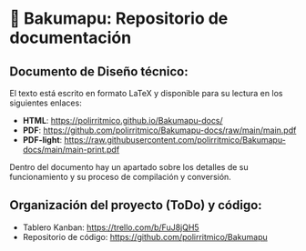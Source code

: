 # :book: Bakumapu: Repositorio de documentación

## Documento de Diseño técnico:

El texto está escrito en formato LaTeX y disponible para su lectura en los
siguientes enlaces:
- **HTML**: https://polirritmico.github.io/Bakumapu-docs/
- **PDF**: https://github.com/polirritmico/Bakumapu-docs/raw/main/main.pdf
- **PDF-light**: https://raw.githubusercontent.com/polirritmico/Bakumapu-docs/main/main-print.pdf

Dentro del documento hay un apartado sobre los detalles de su funcionamiento y
su proceso de compilación y conversión.

## Organización del proyecto (ToDo) y código:

* Tablero Kanban: https://trello.com/b/FuJ8jQH5
* Repositorio de código: https://github.com/polirritmico/Bakumapu

